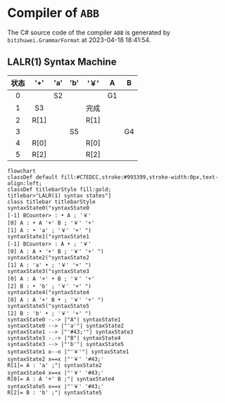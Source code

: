 # Compiler of `ABB`

The C# source code of the compiler `ABB` is generated by `bitzhuwei.GrammarFormat` at 2023-04-18 18:41:54.

## LALR(1) Syntax Machine

| 状态 | \'\+\' | \'a\' | \'b\' | \'￥\' | A | B |
|:---:|:---:|:---:|:---:|:---:|:---:|:---:|
| 0 |   | S2 |   |   | G1 |   |
| 1 | S3 |   |   | 完成 |   |   |
| 2 | R[1] |   |   | R[1] |   |   |
| 3 |   |   | S5 |   |   | G4 |
| 4 | R[0] |   |   | R[0] |   |   |
| 5 | R[2] |   |   | R[2] |   |   |


```Mermaid
flowchart
classDef default fill:#C7EDCC,stroke:#993399,stroke-width:0px,text-align:left;
classDef titlebarStyle fill:gold;
titlebar>"LALR(1) syntax states"]
class titlebar titlebarStyle
syntaxState0("syntaxState0
[-1] BCounter> : • A ; '￥' 
[0] A : • A '+' B ; '￥' '+' 
[1] A : • 'a' ; '￥' '+' ")
syntaxState1("syntaxState1
[-1] BCounter> : A • ; '￥' 
[0] A : A • '+' B ; '￥' '+' ")
syntaxState2("syntaxState2
[1] A : 'a' • ; '￥' '+' ")
syntaxState3("syntaxState3
[0] A : A '+' • B ; '￥' '+' 
[2] B : • 'b' ; '￥' '+' ")
syntaxState4("syntaxState4
[0] A : A '+' B • ; '￥' '+' ")
syntaxState5("syntaxState5
[2] B : 'b' • ; '￥' '+' ")
syntaxState0 -.-> |"A"| syntaxState1
syntaxState0 --> |"'a'"| syntaxState2
syntaxState1 --> |"'#43;'"| syntaxState3
syntaxState3 -.-> |"B"| syntaxState4
syntaxState3 --> |"'b'"| syntaxState5
syntaxState1 o--o |"'￥'"| syntaxState1
syntaxState2 x==x |"'￥' '#43;' 
R[1]= A : 'a' ;"| syntaxState2
syntaxState4 x==x |"'￥' '#43;' 
R[0]= A : A '+' B ;"| syntaxState4
syntaxState5 x==x |"'￥' '#43;' 
R[2]= B : 'b' ;"| syntaxState5


```


